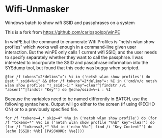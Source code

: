 # Wifi-Unmasker
Windows batch to show wifi SSID and passphrases on a system

   This is a fork from https://github.com/carlospolop/winPE

In winPE.bat the command to enumerate Wifi Profiles is “netsh wlan show profiles” which works well enough in a command-line given user interaction. But the winPE only calls 1 current wifi SSID, and the user needs to specify separately whether they want to call the passphrse.  I was interested to incorporate the SSID and passphrase information into the SYSdump tool, but found that this code was buggy when scripted.
 
    @for /f tokens^=2*delims^=^: %i in ('netsh wlan show profiles') do @set "_ssid=%~i" && @for /f tokens^=2*delims^=: %I in ('cmd/v/c netsh wlan show profiles "!_ssid:~1!" key^=clear^|findstr /vi "absent"^|findstr "Key"') do @echo/ssid=%~i : %I


 
Because the variables need to be named differently in BATCH, use the following syntax here.  Output will go either to the screen (if using @ECHO ON) or to a previously specified file.

    for /f "tokens=4,* skip=4" %%a in ('netsh wlan show profile') do (for /f "tokens=*" %%c in ('netsh wlan show profile "%%b" key^=clear') do (for /f "tokens=3,*" %%d in ('echo %%c^| find /i "Key Content"') do (echo [SSID: %%b] [PASSWORD: %%e])))
      
